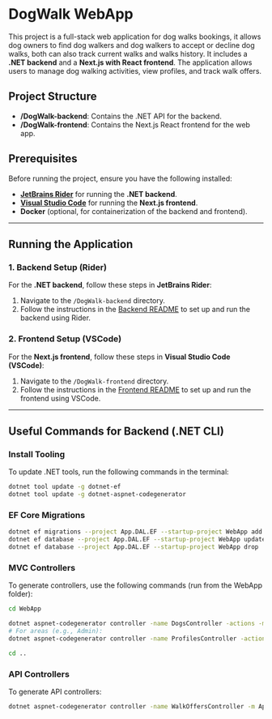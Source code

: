 # DogWalk WebApp

This project is a full-stack web application for dog walks bookings, it allows dog owners to find dog walkers and dog walkers to accept or decline dog walks, both can also track current walks and walks history. It includes a **.NET backend** and a **Next.js with React frontend**. The application allows users to manage dog walking activities, view profiles, and track walk offers.

## Project Structure

- **/DogWalk-backend**: Contains the .NET API for the backend.
- **/DogWalk-frontend**: Contains the Next.js React frontend for the web app.

## Prerequisites

Before running the project, ensure you have the following installed:

- **[JetBrains Rider](https://www.jetbrains.com/rider/)** for running the **.NET backend**.
- **[Visual Studio Code](https://code.visualstudio.com/)** for running the **Next.js frontend**.
- **Docker** (optional, for containerization of the backend and frontend).

---

## Running the Application

### 1. Backend Setup (Rider)

For the **.NET backend**, follow these steps in **JetBrains Rider**:

1. Navigate to the `/DogWalk-backend` directory.
2. Follow the instructions in the [Backend README](./DogWalk-backend/README.md) to set up and run the backend using Rider.

### 2. Frontend Setup (VSCode)

For the **Next.js frontend**, follow these steps in **Visual Studio Code (VSCode)**:

1. Navigate to the `/DogWalk-frontend` directory.
2. Follow the instructions in the [Frontend README](./DogWalk-frontend/README.md) to set up and run the frontend using VSCode.

---

## Useful Commands for Backend (.NET CLI)

### Install Tooling
To update .NET tools, run the following commands in the terminal:

```bash
dotnet tool update -g dotnet-ef
dotnet tool update -g dotnet-aspnet-codegenerator
```

### EF Core Migrations 

```bash
dotnet ef migrations --project App.DAL.EF --startup-project WebApp add FOOBAR
dotnet ef database --project App.DAL.EF --startup-project WebApp update
dotnet ef database --project App.DAL.EF --startup-project WebApp drop
```

### MVC Controllers

To generate controllers, use the following commands (run from the WebApp folder):

```bash
cd WebApp

dotnet aspnet-codegenerator controller -name DogsController -actions -m App.Domain.Dog -dc AppDbContext -outDir Controllers --useDefaultLayout --useAsyncActions --referenceScriptLibraries -f
# For areas (e.g., Admin):
dotnet aspnet-codegenerator controller -name ProfilesController -actions -m App.Domain.Profile -dc AppDbContext -outDir Areas\Admin\Controllers --useDefaultLayout --useAsyncActions --referenceScriptLibraries -f

cd ..

```

### API Controllers

To generate API controllers:

```bash
dotnet aspnet-codegenerator controller -name WalkOffersController -m App.Domain.WalkOffer -dc AppDbContext -outDir ApiControllers -api --useAsyncActions -f

```
